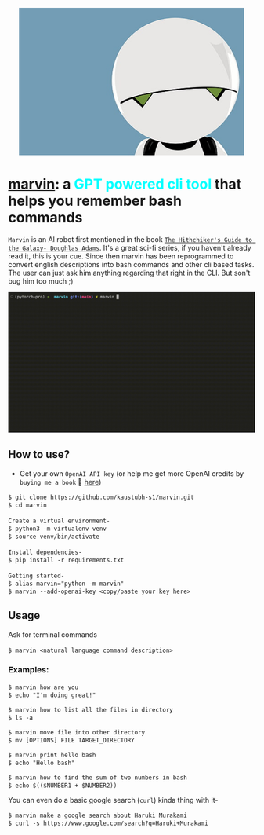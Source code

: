 <p align="center">
  <img width="460" height="300" src="assets/marvin.jpg">
</p>

# <u>marvin</u>: a <span style="color:aqua">GPT powered cli tool</span> that helps you remember bash commands

`Marvin` is an AI robot first mentioned in the book [`The Hithchiker's Guide to the Galaxy- Doughlas Adams`](https://en.wikipedia.org/wiki/The_Hitchhiker%27s_Guide_to_the_Galaxy). It's a great sci-fi series, if you haven't already read it, this is your cue. 
Since then marvin has been reprogrammed to convert english descriptions into bash commands and other cli based tasks. The user can just ask him anything regarding that right in the CLI. But son't bug him too much ;)

![CLI Demo](assets/marvin_demo.gif)

## How to use?
- Get your own `OpenAI API key` (or help me get more OpenAI credits by `buying me a book` 👀 [here](https://www.buymeacoffee.com/kaus.mos))
```
$ git clone https://github.com/kaustubh-s1/marvin.git 
$ cd marvin

Create a virtual environment-
$ python3 -m virtualenv venv
$ source venv/bin/activate

Install dependencies-
$ pip install -r requirements.txt

Getting started-
$ alias marvin="python -m marvin"
$ marvin --add-openai-key <copy/paste your key here>
```

## Usage

Ask for terminal commands

`$ marvin <natural language command description>`

### Examples:

```
$ marvin how are you
$ echo "I'm doing great!"
```

```
$ marvin how to list all the files in directory
$ ls -a
```

```
$ marvin move file into other directory  
$ mv [OPTIONS] FILE TARGET_DIRECTORY
```

```
$ marvin print hello bash 
$ echo "Hello bash"
```

```
$ marvin how to find the sum of two numbers in bash
$ echo $(($NUMBER1 + $NUMBER2))
```

You can even do a basic google search (`curl`) kinda thing with it-
```
$ marvin make a google search about Haruki Murakami 
$ curl -s https://www.google.com/search?q=Haruki+Murakami
```
